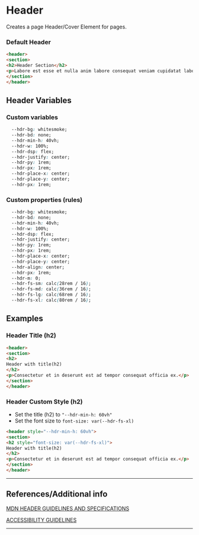 # Header

Creates a page Header/Cover Element for pages.

### Default Header

```html preview
<header>
<section>
<h2>Header Section</h2>
<p>Labore est esse et nulla anim labore consequat veniam cupidatat laborum adipisicing.</p>
</section>
</header>
```
## Header Variables

### Custom variables

```css
  --hdr-bg: whitesmoke;
  --hdr-bd: none;
  --hdr-min-h: 40vh;
  --hdr-w: 100%;
  --hdr-dsp: flex;
  --hdr-justify: center;
  --hdr-py: 1rem;
  --hdr-px: 1rem;
  --hdr-place-x: center;
  --hdr-place-y: center;
  --hdr-px: 1rem;
```

### Custom properties (rules)

```css
  --hdr-bg: whitesmoke;
  --hdr-bd: none;
  --hdr-min-h: 40vh;
  --hdr-w: 100%;
  --hdr-dsp: flex;
  --hdr-justify: center;
  --hdr-py: 1rem;
  --hdr-px: 1rem;
  --hdr-place-x: center;
  --hdr-place-y: center;
  --hdr-align: center;
  --hdr-px: 1rem;
  --hdr-m: 0;
  --hdr-fs-sm: calc(28rem / 16);
  --hdr-fs-md: calc(36rem / 16);
  --hdr-fs-lg: calc(68rem / 16);
  --hdr-fs-xl: calc(80rem / 16);
```

## Examples



### Header Title (h2)

```html preview
<header>
<section>
<h2>
Header with title(h2)
</h2>
<p>Consectetur et in deserunt est ad tempor consequat officia ex.</p>
</section>
</header>
```

### Header Custom Style (h2)

- Set the title (h2) to `"--hdr-min-h: 60vh"`
- Set the font size to `font-size: var(--hdr-fs-xl)`

```html preview
<header style="--hdr-min-h: 60vh">
<section>
<h2 style="font-size: var(--hdr-fs-xl)">
Header with title(h2)
</h2>
<p>Consectetur et in deserunt est ad tempor consequat officia ex.</p>
</section>
</header>
```


----
## References/Additional info


[MDN HEADER GUIDELINES AND SPECIFICATIONS](https://developer.mozilla.org/en-US/docs/Web/HTML/Element/header)

[ACCESSIBILITY GUIDELINES](https://www.w3.org/TR/wai-aria-practices-1.2/examples/landmarks/banner.html)

----
